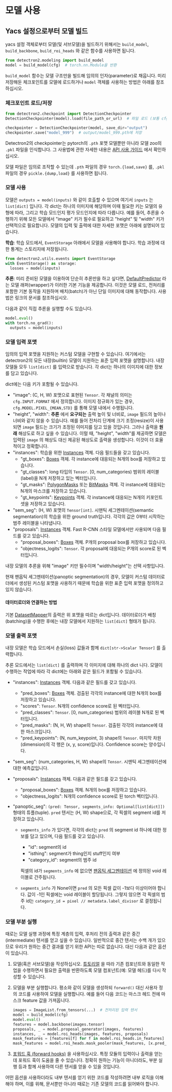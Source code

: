 # 모델 사용

## Yacs 설정으로부터 모델 빌드
yacs 설정 객체로부터
모델(및 서브모델)을 빌드하기 위해서는
`build_model`, `build_backbone`, `build_roi_heads` 와 같은 함수를 사용하면 됩니다.
```python
from detectron2.modeling import build_model
model = build_model(cfg)  # torch.nn.Module을 반환
```

`build_model` 함수는 모델 구조만을 빌드해 임의의 인자(parameter)로 채웁니다.
미리 저장해둔 체크포인트를 모델에 로드하거나 `model` 객체를 사용하는 방법은 아래를 참조하십시오.

### 체크포인트 로드/저장
```python
from detectron2.checkpoint import DetectionCheckpointer
DetectionCheckpointer(model).load(file_path_or_url)  # 파일 로드 (보통 cfg.MODEL.WEIGHTS에서)

checkpointer = DetectionCheckpointer(model, save_dir="output")
checkpointer.save("model_999")  # output/model_999.pth에 저장
```

Detectron2의 checkpointer는 pytorch의 `.pth` 포맷 모델뿐만 아니라
모델 zoo의 `.pkl` 파일을 인식합니다.
그 사용법에 관한 자세한 내용은 [API 사용 가이드](../modules/checkpoint.html#detectron2.checkpoint.DetectionCheckpointer)
에서 확인하십시오.

모델 파일은 임의로 조작할 수 있는데 `.pth` 파일의 경우 `torch.{load,save}` 를, `.pkl` 파일의 경우
`pickle.{dump,load}` 를 사용하면 됩니다.

### 모델 사용

모델은 `outputs = model(inputs)` 와 같이 호출할 수 있으며 여기서 `inputs` 는 `list[dict]` 입니다.
각 dict는 하나의 이미지에 해당하며 이때 필요한 키는
모델의 유형에 따라, 그리고 학습 모드인지 평가 모드인지에 따라 다릅니다.
예를 들어, 추론을 수행하기 위해
모든 모델에서 "image" 키가 필수로 필요하고 "height" 및 "width" 키가 선택적으로 필요합니다.
모델의 입력 및 출력에 대한 자세한 포맷은 아래에 설명되어 있습니다.

__학습__: 학습 모드에서, `EventStorage` 아래에서 모델을 사용해야 합니다.
학습 과정에 대한 통계는 스토리지에 저장됩니다.
```python
from detectron2.utils.events import EventStorage
with EventStorage() as storage:
  losses = model(inputs)
```

__추론__: 미리 준비된 모델을 이용하여 단순히 추론만을 하고 싶다면,
[DefaultPredictor](../modules/engine.html#detectron2.engine.defaults.DefaultPredictor)
라는 모델 래퍼(wrapper)가 이러한 기본 기능을 제공합니다.
이것은 모델 로드, 전처리를 포함한 기본 동작을 지원하며
배치(batch)가 아닌 단일 이미지에 대해 동작합니다. 사용법은 링크의 문서를 참조하십시오.

다음과 같이 직접 추론을 실행할 수도 있습니다.
```python
model.eval()
with torch.no_grad():
  outputs = model(inputs)
```

### 모델 입력 포맷

임의의 입력 포맷을 지원하는 커스텀 모델을 구현할 수 있습니다.
여기에서는 detectron2의 모든 내장(builtin) 모델이 지원하는 표준 입력 포맷을 설명합니다.
내장 모델들 모두 `list[dict]` 를 입력으로 받습니다. 각 dict는
하나의 이미지에 대한 정보를 담고 있습니다.

dict에는 다음 키가 포함될 수 있습니다.

* "image": (C, H, W) 포맷으로 표현된 `Tensor`. 각 채널의 의미는 `cfg.INPUT.FORMAT` 에서 정의합니다.
  이미지 정규화가 있는 경우, `cfg.MODEL.PIXEL_{MEAN,STD}` 를 통해
  모델 내에서 수행됩니다.
* "height", "width": **추론** 에서 **요구되는** 출력 높이 및 너비로, `image` 필드의
  높이나 너비와 같지 않을 수 있습니다.
  예를 들어 전처리 단계에 크기 조정(resize)이 사용되면 `image` 필드는 크기가 조정된 이미지를 담고 있을 것입니다.
  그러나 출력을 **원래** 해상도로 하고 싶을 수 있습니다.
  이럴 때, "height", "width"를 제공하면 모델은 입력된 `image` 의 해상도 대신
  제공된 해상도로 출력을 생성합니다. 이것이 더 효율적이고 정확합니다.
* "instances": 학습을 위한 [Instances](../modules/structures.html#detectron2.structures.Instances)
  객체. 다음 필드들을 갖고 있습니다.
  + "gt_boxes": [Boxes](../modules/structures.html#detectron2.structures.Boxes) 객체. 각 instance에 대응되는 N개의 box를 저장하고 있습니다.
  + "gt_classes": long 타입의 `Tensor`. [0, num_categories) 범위의 레이블(label)을 N개 저장하고 있는 벡터입니다.
  + "gt_masks": [PolygonMasks](../modules/structures.html#detectron2.structures.PolygonMasks)
    또는 [BitMasks](../modules/structures.html#detectron2.structures.BitMasks) 객체. 각 instance에 대응되는 N개의 마스크를 저장하고 있습니다.
  + "gt_keypoints": [Keypoints](../modules/structures.html#detectron2.structures.Keypoints) 객체.
    각 instance에 대응되는 N개의 키포인트 셋을 저장하고 있습니다.
* "sem_seg": (H, W) 포맷의 `Tensor[int]`. 시맨틱 세그멘테이션(semantic segmentation)의 학습을 위한 ground truth입니다.
  각각의 값은 0부터 시작하는 범주 레이블을 나타냅니다.
* "proposals": [Instances](../modules/structures.html#detectron2.structures.Instances)
  객체. Fast R-CNN 스타일 모델에서만 사용되며 다음 필드를 갖고 있습니다.
  + "proposal_boxes": [Boxes](../modules/structures.html#detectron2.structures.Boxes) 객체. P개의 proposal box를 저장하고 있습니다.
  + "objectness_logits": `Tensor`. 각 proposal에 대응되는 P개의 score로 된 벡터입니다.

내장 모델의 추론을 위해 "image" 키만 필수이며 "width/height"는 선택 사항입니다.

현재 팬옵틱 세그멘테이션(panoptic segmentation)의 경우, 모델이 커스텀 데이터로더에서 생성된
커스텀 포맷을 사용하기 때문에 학습을 위한 표준 입력 포맷을 정의하고 있지 않습니다.

#### 데이터로더와 연결하는 방법

기본 [DatasetMapper](../modules/data.html#detectron2.data.DatasetMapper)의 출력은
위 포맷을 따르는 dict입니다.
데이터로더가 배칭(batching)을 수행한 후에는 내장 모델에서 지원하는 `list[dict]` 형태가 됩니다.


### 모델 출력 포맷

내장 모델은 학습 모드에서 손실(loss) 값들과 함께 `dict[str->Scalar Tensor]` 를 출력합니다.

추론 모드에서는 `list[dict]` 를 출력하며 각 이미지에 대해 하나의 dict 니다.
모델이 수행하는 작업에 따라 각 dict에는 아래와 같은 필드가 포함될 수 있습니다.

* "instances": [Instances](../modules/structures.html#detectron2.structures.Instances)
  객체. 다음과 같은 필드를 갖고 있습니다.
  * "pred_boxes": [Boxes](../modules/structures.html#detectron2.structures.Boxes) 객체. 검출된 각각의 instance에 대한 N개의 box를 저장하고 있습니다.
  * "scores": `Tensor`. N개의 confidence score로 된 벡터입니다.
  * "pred_classes": `Tensor`. [0, num_categories) 범위의 레이블 N개로 된 벡터입니다.
  + "pred_masks": (N, H, W) shape의 `Tensor`. 검출된 각각의 instance에 대한 마스크입니다.
  + "pred_keypoints": (N, num_keypoint, 3) shape의 `Tensor`.
    마지막 차원(dimension)의 각 행은 (x, y, score)입니다. Confidence score는 양수입니다.
* "sem_seg": (num_categories, H, W) shape의 `Tensor`. 시맨틱 세그멘테이션에 대한 예측값입니다.
* "proposals": [Instances](../modules/structures.html#detectron2.structures.Instances)
  객체. 다음과 같은 필드를 갖고 있습니다.
  * "proposal_boxes": [Boxes](../modules/structures.html#detectron2.structures.Boxes)
    객체. N개의 box를 저장하고 있습니다.
  * "objectness_logits": N개의 confidence score로 된 torch 벡터입니다.
* "panoptic_seg": `(pred: Tensor, segments_info: Optional[list[dict]])` 형태의 튜플(tuple).
  `pred` 텐서는 (H, W) shape으로, 각 픽셀의 segment id를 저장하고 있습니다.

  * `segments_info` 가 있다면, 각각의 dict는 `pred` 의 segment id 하나에 대한 정보를 담고 있으며, 다음 필드를 갖고 있습니다.

    * "id": segment의 id
    * "isthing": segment가 thing인지 stuff인지 여부
    * "category_id": segment의 범주 id

    픽셀의 id가 `segments_info` 에 없으면
    [팬옵틱 세그멘테이션](https://arxiv.org/abs/1801.00868) 에 정의된 void 레이블로 간주됩니다.

  * `segments_info` 가 None이면 `pred` 의 모든 픽셀 값이 -1보다 이상이어야 합니다.
    값이 -1인 픽셀에는 void 레이블이 할당됩니다.
    그렇지 않으면 각 픽셀의 범주 id는
    `category_id = pixel // metadata.label_divisor` 로 결정됩니다.


### 모델 부분 실행

때로는 모델 실행 과정에 특정 계층의 입력, 후처리 전의 출력과 같은
중간(intermediate) 텐서를 얻고 싶을 수 있습니다.
일반적으로 중간 텐서는 수백 개가 있으므로 우리가 원하는 중간 결과를
얻기 위한 API는 따로 없습니다.
대신 다음과 같은 옵션이 있습니다.

1. 모델(혹은 서브모델)을 작성하십시오. [튜토리얼](./write-models.md) 을 따라
   기존 컴포넌트와 동일한 작업을 수행하면서 필요한 출력을
   반환하도록 모델 컴포넌트(예: 모델 헤드)를 다시 작성할 수
   있습니다.
2. 모델을 부분 실행합니다. 평소와 같이 모델을 생성하되
   `forward()` 대신 사용자 정의 코드를 사용하여 모델을 실행합니다. 예를 들어
   다음 코드는 마스크 헤드 전에 마스크 feature 값을 가져옵니다.

   ```python
   images = ImageList.from_tensors(...)  # 전처리된 입력 텐서
   model = build_model(cfg)
   model.eval()
   features = model.backbone(images.tensor)
   proposals, _ = model.proposal_generator(images, features)
   instances, _ = model.roi_heads(images, features, proposals)
   mask_features = [features[f] for f in model.roi_heads.in_features]
   mask_features = model.roi_heads.mask_pooler(mask_features, [x.pred_boxes for x in instances])
   ```

3. [포워드 훅 (forward hooks)](https://pytorch.org/tutorials/beginner/former_torchies/nnft_tutorial.html#forward-and-backward-function-hooks) 을 사용하십시오.
   특정 모듈의 입력이나 출력을 얻는 데 포워드 훅이 도움을 줄 수 있습니다.
   정확히 원하는 기능이 아니더라도, 부분 실행 등과 함께 사용하여
   다른 텐서를 얻을 수 있을 것입니다.

어떤 옵션을 사용하더라도 내부 텐서를 얻기 위한
코드를 작성하려면 내부 로직을 이해해야 하며, 이를 위해,
문서뿐만 아니라 때로는 기존 모델의 코드를 읽어봐야 합니다.
